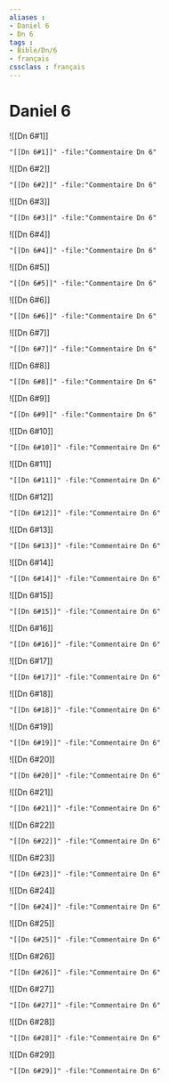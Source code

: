 ```yaml
---
aliases : 
- Daniel 6
- Dn 6
tags : 
- Bible/Dn/6
- français
cssclass : français
---
```


# Daniel 6

![[Dn 6#1]]

```query
"[[Dn 6#1]]" -file:"Commentaire Dn 6"
```

![[Dn 6#2]]

```query
"[[Dn 6#2]]" -file:"Commentaire Dn 6"
```

![[Dn 6#3]]

```query
"[[Dn 6#3]]" -file:"Commentaire Dn 6"
```

![[Dn 6#4]]

```query
"[[Dn 6#4]]" -file:"Commentaire Dn 6"
```

![[Dn 6#5]]

```query
"[[Dn 6#5]]" -file:"Commentaire Dn 6"
```

![[Dn 6#6]]

```query
"[[Dn 6#6]]" -file:"Commentaire Dn 6"
```

![[Dn 6#7]]

```query
"[[Dn 6#7]]" -file:"Commentaire Dn 6"
```

![[Dn 6#8]]

```query
"[[Dn 6#8]]" -file:"Commentaire Dn 6"
```

![[Dn 6#9]]

```query
"[[Dn 6#9]]" -file:"Commentaire Dn 6"
```

![[Dn 6#10]]

```query
"[[Dn 6#10]]" -file:"Commentaire Dn 6"
```

![[Dn 6#11]]

```query
"[[Dn 6#11]]" -file:"Commentaire Dn 6"
```

![[Dn 6#12]]

```query
"[[Dn 6#12]]" -file:"Commentaire Dn 6"
```

![[Dn 6#13]]

```query
"[[Dn 6#13]]" -file:"Commentaire Dn 6"
```

![[Dn 6#14]]

```query
"[[Dn 6#14]]" -file:"Commentaire Dn 6"
```

![[Dn 6#15]]

```query
"[[Dn 6#15]]" -file:"Commentaire Dn 6"
```

![[Dn 6#16]]

```query
"[[Dn 6#16]]" -file:"Commentaire Dn 6"
```

![[Dn 6#17]]

```query
"[[Dn 6#17]]" -file:"Commentaire Dn 6"
```

![[Dn 6#18]]

```query
"[[Dn 6#18]]" -file:"Commentaire Dn 6"
```

![[Dn 6#19]]

```query
"[[Dn 6#19]]" -file:"Commentaire Dn 6"
```

![[Dn 6#20]]

```query
"[[Dn 6#20]]" -file:"Commentaire Dn 6"
```

![[Dn 6#21]]

```query
"[[Dn 6#21]]" -file:"Commentaire Dn 6"
```

![[Dn 6#22]]

```query
"[[Dn 6#22]]" -file:"Commentaire Dn 6"
```

![[Dn 6#23]]

```query
"[[Dn 6#23]]" -file:"Commentaire Dn 6"
```

![[Dn 6#24]]

```query
"[[Dn 6#24]]" -file:"Commentaire Dn 6"
```

![[Dn 6#25]]

```query
"[[Dn 6#25]]" -file:"Commentaire Dn 6"
```

![[Dn 6#26]]

```query
"[[Dn 6#26]]" -file:"Commentaire Dn 6"
```

![[Dn 6#27]]

```query
"[[Dn 6#27]]" -file:"Commentaire Dn 6"
```

![[Dn 6#28]]

```query
"[[Dn 6#28]]" -file:"Commentaire Dn 6"
```

![[Dn 6#29]]

```query
"[[Dn 6#29]]" -file:"Commentaire Dn 6"
```

